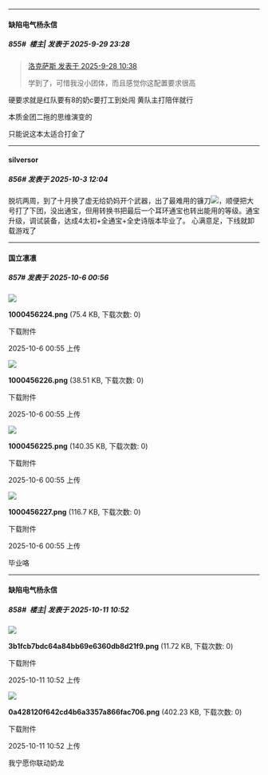 ﻿
*****

####  缺陷电气杨永信  
##### 855#         楼主| 发表于 2025-9-29 23:28

<blockquote><a href="httphttps://stage1st.com/2b/forum.php?mod=redirect&amp;goto=findpost&amp;pid=68499521&amp;ptid=2186920" target="_blank">洛克萨斯 发表于 2025-9-28 10:38</a>

学到了，可惜我没小团体，而且感觉你这配置要求很高</blockquote>
硬要求就是红队要有8的奶c要打工到处闯 黄队主打陪伴就行

本质金团二拖的思维演变的 

只能说这本太适合打金了

*****

####  silversor  
##### 856#       发表于 2025-10-3 12:04

脱坑两周，到了十月换了虚无给奶妈开个武器，出了最难用的镰刀<img src="https://static.stage1st.com/image/smiley/face2017/066.png" referrerpolicy="no-referrer">，顺便把大号打了下团，没出通宝，但用转换书把最后一个耳环通宝也转出能用的等级。通宝升级，调试装备，达成4太初+全通宝+全史诗版本毕业了。 心满意足，下线就卸载游戏了

*****

####  国立凛凛  
##### 857#       发表于 2025-10-6 00:56

<img src="https://img.stage1st.com/forum/202510/06/005547zkfkmzgkhdje5x9k.png" referrerpolicy="no-referrer">

<strong>1000456224.png</strong> (75.4 KB, 下载次数: 0)

下载附件

2025-10-6 00:55 上传

<img src="https://img.stage1st.com/forum/202510/06/005547h3va21xmk4u43xj1.png" referrerpolicy="no-referrer">

<strong>1000456226.png</strong> (38.51 KB, 下载次数: 0)

下载附件

2025-10-6 00:55 上传

<img src="https://img.stage1st.com/forum/202510/06/005547llhk2mzblhusz1b2.png" referrerpolicy="no-referrer">

<strong>1000456225.png</strong> (140.35 KB, 下载次数: 0)

下载附件

2025-10-6 00:55 上传

<img src="https://img.stage1st.com/forum/202510/06/005548pyo1zoplpyydmp3c.png" referrerpolicy="no-referrer">

<strong>1000456227.png</strong> (116.7 KB, 下载次数: 0)

下载附件

2025-10-6 00:55 上传

毕业咯

*****

####  缺陷电气杨永信  
##### 858#         楼主| 发表于 2025-10-11 10:52

<img src="https://img.stage1st.com/forum/202510/11/105239y1x441218i39i4x3.png" referrerpolicy="no-referrer">

<strong>3b1fcb7bdc64a84bb69e6360db8d21f9.png</strong> (11.72 KB, 下载次数: 0)

下载附件

2025-10-11 10:52 上传

<img src="https://img.stage1st.com/forum/202510/11/105247qh7z33hhd2yb6ooz.png" referrerpolicy="no-referrer">

<strong>0a428120f642cd4b6a3357a866fac706.png</strong> (402.23 KB, 下载次数: 0)

下载附件

2025-10-11 10:52 上传

我宁愿你联动奶龙

